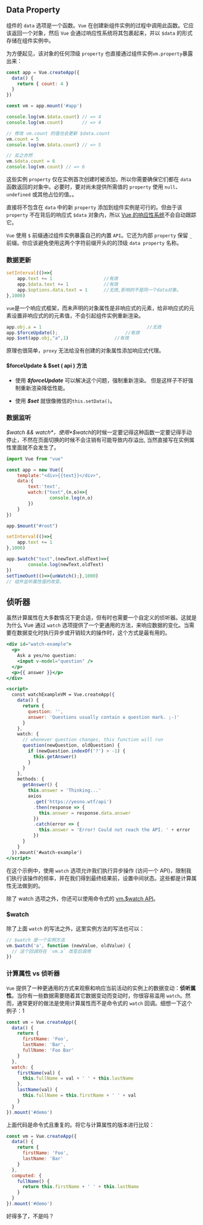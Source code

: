 ## Data Property

组件的 `data` 选项是一个函数。`Vue` 在创建新组件实例的过程中调用此函数。它应该返回一个对象，然后 `Vue` 会通过响应性系统将其包裹起来，并以 `$data` 的形式存储在组件实例中。

为方便起见，该对象的任何顶级 `property` 也直接通过组件实例`vm.property`暴露出来：

```js
const app = Vue.createApp({
  data() {
    return { count: 4 }
  }
})

const vm = app.mount('#app')

console.log(vm.$data.count) // => 4
console.log(vm.count)       // => 4

// 修改 vm.count 的值也会更新 $data.count
vm.count = 5
console.log(vm.$data.count) // => 5

// 反之亦然
vm.$data.count = 6
console.log(vm.count) // => 6
```

这些实例 `property` 仅在实例首次创建时被添加，所以你需要确保它们都在 `data` 函数返回的对象中。必要时，要对尚未提供所需值的 `property` 使用 `null`、`undefined` 或其他占位的值。。

直接将不包含在 `data` 中的新 `property` 添加到组件实例是可行的。但由于该 `property` 不在背后的响应式 `$data` 对象内，所以 [Vue 的响应性系统](https://vue3js.cn/docs/zh/guide/reactivity.html)不会自动跟踪它。

`Vue` 使用 `$` 前缀通过组件实例暴露自己的内置 `API`。它还为内部 `property` 保留 `_` 前缀。你应该避免使用这两个字符前缀开头的的顶级 `data property` 名称。

### 数据更新

```js
setInterval(()=>{
    app.text += 1                   //有效
    app.$data.text += 1             //有效
    app.$options.data.text = 1      //无效,影响的不是同一个data对象。
},1000)
```

`vue`是一个响应式框架，而未声明的对象属性是非响应式的元素，给非响应式的元素设置非响应式的的元素值，不会引起组件实例重新渲染。

```js
app.obj.a = 1										//无效
app.$forceUpdate();							//有效
app.$set(app.obj,"a",1)					//有效
```

原理也很简单，`proxy` 无法给没有创建的对象属性添加响应式代理。

#### $forceUpdate \& \$set ( api ) 方法

- 使用  ***$forceUpdate***  可以解决这个问题，强制重新渲染。 但是这样子不好强制重新渲染降低性能。

- 使用  ***$set***  就很像微信的`this.setData()`。

### 数据监听

*$watch && watch*，使用*$watch*的时候一定要记得这种函数一定要记得手动停止，不然在页面切换的时候不会注销有可能导致内存溢出, 当然直接写在实例属性里面就不会发生了。

```js
import Vue from "vue"

const app = new Vue({
    template:"<div>{{text}}</div>",
    data:{
        text:'text',
        watch:("text",(n,o)=>{
                console.log(n,o)
        })
    }
})

app.$mount("#root")

setInterval(()=>{
    app.text += 1 
},1000)

app.$watch("text",(newText,oldText)=>{
        console.log(newText,oldText)
})
setTimeOunt(()=>{unWatch();},1000)
// 组件监听属性值的改变。
```

## 侦听器

虽然计算属性在大多数情况下更合适，但有时也需要一个自定义的侦听器。这就是为什么 Vue 通过 `watch` 选项提供了一个更通用的方法，来响应数据的变化。当需要在数据变化时执行异步或开销较大的操作时，这个方式是最有用的。

```jsx
<div id="watch-example">
  <p>
    Ask a yes/no question:
    <input v-model="question" />
  </p>
  <p>{{ answer }}</p>
</div>

<script>
  const watchExampleVM = Vue.createApp({
    data() {
      return {
        question: '',
        answer: 'Questions usually contain a question mark. ;-)'
      }
    },
    watch: {
      // whenever question changes, this function will run
      question(newQuestion, oldQuestion) {
        if (newQuestion.indexOf('?') > -1) {
          this.getAnswer()
        }
      }
    },
    methods: {
      getAnswer() {
        this.answer = 'Thinking...'
        axios
          .get('https://yesno.wtf/api')
          .then(response => {
            this.answer = response.data.answer
          })
          .catch(error => {
            this.answer = 'Error! Could not reach the API. ' + error
          })
      }
    }
  }).mount('#watch-example')
</script>
```

在这个示例中，使用 `watch` 选项允许我们执行异步操作 (访问一个 API)，限制我们执行该操作的频率，并在我们得到最终结果前，设置中间状态。这些都是计算属性无法做到的。

除了 watch 选项之外，你还可以使用命令式的 [vm.$watch API](https://vue3js.cn/docs/zh/api/instance-methods.html#watch)。

### $watch

除了上面 `watch` 的写法之外，这里实例方法的写法也可以：

```js
// $watch 是一个实例方法
vm.$watch('a', function (newValue, oldValue) {
  // 这个回调将在 `vm.a` 改变后调用
})
```

### 计算属性 vs 侦听器

`Vue` 提供了一种更通用的方式来观察和响应当前活动的实例上的数据变动：**侦听属性**。当你有一些数据需要随着其它数据变动而变动时，你很容易滥用 `watch`。然而，通常更好的做法是使用计算属性而不是命令式的 `watch` 回调。细想一下这个例子：1

```js
const vm = Vue.createApp({
  data() {
    return {
      firstName: 'Foo',
      lastName: 'Bar',
      fullName: 'Foo Bar'
    }
  },
  watch: {
    firstName(val) {
      this.fullName = val + ' ' + this.lastName
    },
    lastName(val) {
      this.fullName = this.firstName + ' ' + val
    }
  }
}).mount('#demo')
```

上面代码是命令式且重复的。将它与计算属性的版本进行比较：

```js
const vm = Vue.createApp({
  data() {
    return {
      firstName: 'Foo',
      lastName: 'Bar'
    }
  },
  computed: {
    fullName() {
      return this.firstName + ' ' + this.lastName
    }
  }
}).mount('#demo')
```

好得多了，不是吗？
